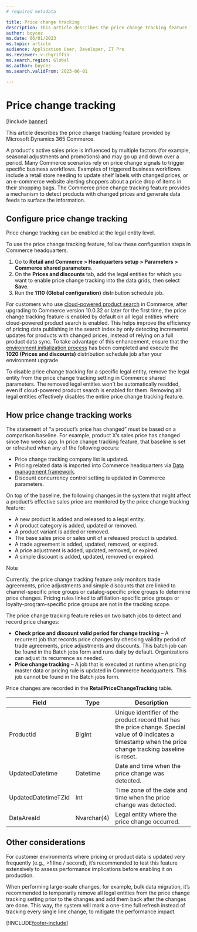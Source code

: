 ```yaml
---
# required metadata

title: Price change tracking
description: This article describes the price change tracking feature in Microsoft Dynamics 365 Commerce.
author: boycez
ms.date: 06/01/2023
ms.topic: article
audience: Application User, Developer, IT Pro
ms.reviewer: v-chgriffin
ms.search.region: Global
ms.author: boycez
ms.search.validFrom: 2023-06-01

---
```


# Price change tracking

[!include [banner](../includes/banner.md)]

This article describes the price change tracking feature provided by Microsoft Dynamics 365 Commerce.

A product's active sales price is influenced by multiple factors (for example, seasonal adjustments and promotions) and may go up and down over a period. Many Commerce scenarios rely on price change signals to trigger specific business workflows. Examples of triggered business workflows include a retail store needing to update shelf labels with changed prices, or an e-commerce website alerting shoppers about a price drop of items in their shopping bags. The Commerce price change tracking feature provides a mechanism to detect products with changed prices and generate data feeds to surface the information.

## Configure price change tracking

Price change tracking can be enabled at the legal entity level. 

To use the price change tracking feature, follow these configuration steps in Commerce headquarters.

1. Go to **Retail and Commerce \> Headquarters setup \> Parameters \> Commerce shared parameters**.
1. On the **Prices and discounts** tab, add the legal entities for which you want to enable price change tracking into the data grids, then select **Save**.
1. Run the **1110 (Global configuration)** distribution schedule job.

For customers who use [cloud-powered product search](cloud-powered-search-overview.md) in Commerce, after upgrading to Commerce version 10.0.32 or later for the first time, the price change tracking feature is enabled by default on all legal entities where cloud-powered product search is enabled. This helps improve the efficiency of pricing data publishing in the search index by only detecting incremental updates for products with changed prices, instead of relying on a full product data sync. To take advantage of this enhancement, ensure that the [environment initialization process](enable-configure-retail-functionality.md) has been completed and execute the **1020 (Prices and discounts)** distribution schedule job after your environment upgrade. 

To disable price change tracking for a specific legal entity, remove the legal entity from the price change tracking setting in Commerce shared parameters. The removed legal entities won't be automatically readded, even if cloud-powered product search is enabled for them. Removing all legal entities effectively disables the entire price change tracking feature.

## How price change tracking works

The statement of “a product’s price has changed” must be based on a comparison baseline. For example, product X’s sales price has changed since two weeks ago. In price change tracking feature, that baseline is set or refreshed when any of the following occurs:

- Price change tracking company list is updated.
- Pricing related data is imported into Commerce headquarters via [Data management framework](/dynamics365/fin-ops-core/dev-itpro/data-entities/data-entities-data-packages).
- Discount concurrency control setting is updated in Commerce parameters.

On top of the baseline, the following changes in the system that might affect a product’s effective sales price are monitored by the price change tracking feature:

-	A new product is added and released to a legal entity.
-	A product category is added, updated or removed.
-	A product variant is added or removed.
-	The base sales price or sales unit of a released product is updated.
-	A trade agreement is added, updated, removed, or expired.
-	A price adjustment is added, updated, removed, or expired.
-	A simple discount is added, updated, removed or expired.

> [!NOTE]
> Currently, the price change tracking feature only monitors trade agreements, price adjustments and simple discounts that are linked to channel-specific price groups or catalog-specific price groups to determine price changes. Pricing rules linked to affiliation-specific price groups or loyalty-program-specific price groups are not in the tracking scope. 

The price change tracking feature relies on two batch jobs to detect and record price changes:

- **Check price and discount valid period for change tracking** – A recurrent job that records price changes by checking validity period of trade agreements, price adjustments and discounts. This batch job can be found in the Batch jobs form and runs daily by default. Organizations can adjust its recurrence as needed.
-	**Price change tracking** – A job that is executed at runtime when pricing master data or pricing rule is updated in Commerce headquarters. This job cannot be found in the Batch jobs form.

Price changes are recorded in the **RetailPriceChangeTracking** table.

| **Field**           | **Type**    | **Description**                                                                                                                          |
|---------------------|-------------|------------------------------------------------------------------------------------------------------------------------------------------|
| ProductId           | BigInt      | Unique identifier of the product record that has the price change. Special value of **0** indicates a timestamp when the price change tracking baseline is reset. |
| UpdatedDatetime     | Datetime    | Date and time when the price change was detected. |
| UpdatedDatetimeTZId | Int         | Time zone of the date and time when the price change was detected. |
| DataAreaId          | Nvarchar(4) | Legal entity where the price change occurred.  |

## Other considerations

For customer environments where pricing or product data is updated very frequently (e.g., >1 line / second), it’s recommended to test this feature extensively to assess performance implications before enabling it on production.

When performing large-scale changes, for example, bulk data migration, it’s recommended to temporarily remove all legal entities from the price change tracking setting prior to the changes and add them back after the changes are done. This way, the system will mark a one-time full refresh instead of tracking every single line change, to mitigate the performance impact.

[!INCLUDE[footer-include](../includes/footer-banner.md)]
